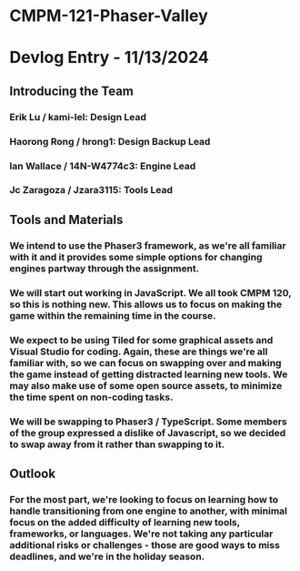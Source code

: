 # CMPM-121-Phaser-Valley

# Devlog Entry - 11/13/2024

## Introducing the Team

### Erik Lu / kami-lel: Design Lead

### Haorong Rong / hrong1: Design Backup Lead

### Ian Wallace / 14N-W4774c3: Engine Lead

### Jc Zaragoza / Jzara3115: Tools Lead

## Tools and Materials

### We intend to use the Phaser3 framework, as we're all familiar with it and it provides some simple options for changing engines partway through the assignment.

### We will start out working in JavaScript. We all took CMPM 120, so this is nothing new. This allows us to focus on making the game within the remaining time in the course.

### We expect to be using Tiled for some graphical assets and Visual Studio for coding. Again, these are things we're all familiar with, so we can focus on swapping over and making the game instead of getting distracted learning new tools. We may also make use of some open source assets, to minimize the time spent on non-coding tasks.

### We will be swapping to Phaser3 / TypeScript. Some members of the group expressed a dislike of Javascript, so we decided to swap away from it rather than swapping to it.

## Outlook

### For the most part, we're looking to focus on learning how to handle transitioning from one engine to another, with minimal focus on the added difficulty of learning new tools, frameworks, or languages. We're not taking any particular additional risks or challenges - those are good ways to miss deadlines, and we're in the holiday season.
